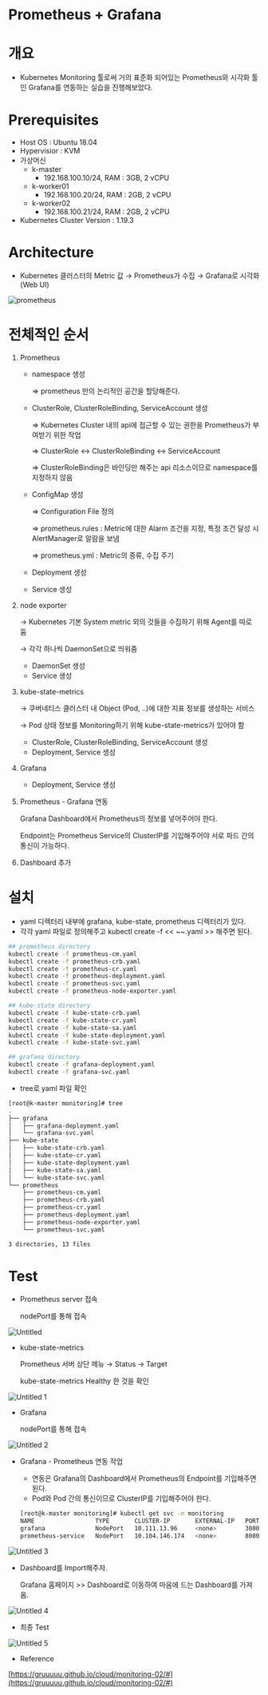 # Prometheus + Grafana

# 개요

- Kubernetes Monitoring 툴로써 거의 표준화 되어있는 Prometheus와 시각화 툴인 Grafana를 연동하는 실습을 진행해보았다.

# Prerequisites

- Host OS : Ubuntu 18.04
- Hypervisior : KVM
- 가상머신
    - k-master
        - 192.168.100.10/24, RAM : 3GB, 2 vCPU
    - k-worker01
        - 192.168.100.20/24, RAM : 2GB, 2 vCPU
    - k-worker02
        - 192.168.100.21/24, RAM : 2GB, 2 vCPU
- Kubernetes Cluster Version : 1.19.3

# Architecture

- Kubernetes 클러스터의 Metric 값 → Prometheus가 수집 → Grafana로 시각화 (Web UI)

![prometheus](https://user-images.githubusercontent.com/67780144/98873670-28174f80-24bc-11eb-90ac-67c6bcc83620.png)

# 전체적인 순서

1. Prometheus
    - namespace 생성

        ⇒ prometheus 만의 논리적인 공간을 할당해준다.

    - ClusterRole, ClusterRoleBinding, ServiceAccount 생성

        ⇒ Kubernetes Cluster 내의 api에 접근할 수 있는 권한을 Prometheus가 부여받기 위한 작업

        ⇒ ClusterRole ↔ ClusterRoleBinding ↔ ServiceAccount

        ⇒ ClusterRoleBinding은 바인딩만 해주는 api 리소스이므로 namespace를 지정하지 않음

    - ConfigMap 생성

        ⇒ Configuration File 정의

        ⇒ prometheus.rules : Metric에 대한 Alarm 조건을 지정, 특정 조건 달성 시 AlertManager로 알람을 보냄

        ⇒ prometheus.yml : Metric의 종류, 수집 주기

    - Deployment 생성
    - Service 생성
2. node exporter

    → Kubernetes 기본 System metric 외의 것들을 수집하기 위해 Agent를 따로 둠

    → 각각 하나씩 DaemonSet으로 띄워줌

    - DaemonSet 생성
    - Service 생성
3. kube-state-metrics

    → 쿠버네티스 클러스터 내 Object (Pod, ..)에 대한 지표 정보를 생성하는 서비스

    → Pod 상태 정보를 Monitoring하기 위해 kube-state-metrics가 있어야 함

    - ClusterRole, ClusterRoleBinding, ServiceAccount 생성
    - Deployment, Service 생성
4. Grafana
    - Deployment, Service 생성
5. Prometheus - Grafana 연동

    Grafana Dashboard에서 Prometheus의 정보를 넣어주어야 한다.

    Endpoint는 Prometheus Service의 ClusterIP를 기입해주어야 서로 파드 간의 통신이 가능하다.

6. Dashboard 추가

# 설치

- yaml 디렉터리 내부에 grafana, kube-state, prometheus 디렉터리가 있다.
- 각각 yaml 파일로 정의해주고 kubectl create -f << ~~.yaml >> 해주면 된다.

```bash
## prometheus directory
kubectl create -f prometheus-cm.yaml 
kubectl create -f prometheus-crb.yaml 
kubectl create -f prometheus-cr.yaml 
kubectl create -f prometheus-deployment.yaml 
kubectl create -f prometheus-svc.yaml
kubectl create -f prometheus-node-exporter.yaml

## kube-state directory
kubectl create -f kube-state-crb.yaml
kubectl create -f kube-state-cr.yaml
kubectl create -f kube-state-sa.yaml
kubectl create -f kube-state-deployment.yaml
kubectl create -f kube-state-svc.yaml

## grafana directory
kubectl create -f grafana-deployment.yaml
kubectl create -f grafana-svc.yaml
```

- tree로 yaml 파일 확인

```bash
[root@k-master monitoring]# tree
.
├── grafana
│   ├── grafana-deployment.yaml
│   └── grafana-svc.yaml
├── kube-state
│   ├── kube-state-crb.yaml
│   ├── kube-state-cr.yaml
│   ├── kube-state-deployment.yaml
│   ├── kube-state-sa.yaml
│   └── kube-state-svc.yaml
└── prometheus
    ├── prometheus-cm.yaml
    ├── prometheus-crb.yaml
    ├── prometheus-cr.yaml
    ├── prometheus-deployment.yaml
    ├── prometheus-node-exporter.yaml
    └── prometheus-svc.yaml

3 directories, 13 files
```

# Test

- Prometheus server 접속

    nodePort를 통해 접속

![Untitled](https://user-images.githubusercontent.com/67780144/98873674-29487c80-24bc-11eb-8912-bd5df7f84cad.png)

- kube-state-metrics

    Prometheus 서버 상단 메뉴 → Status → Target

    kube-state-metrics Healthy 한 것을 확인

![Untitled 1](https://user-images.githubusercontent.com/67780144/98873676-29e11300-24bc-11eb-881b-d5cdc9512ff6.png)

- Grafana

    nodePort를 통해 접속

![Untitled 2](https://user-images.githubusercontent.com/67780144/98873678-2a79a980-24bc-11eb-8308-fa3539d453a9.png)

- Grafana - Prometheus 연동 작업
    - 연동은 Grafana의 Dashboard에서 Prometheus의 Endpoint를 기입해주면 된다.
    - Pod와 Pod 간의 통신이므로 ClusterIP를 기입해주어야 한다.

    ```bash
    [root@k-master monitoring]# kubectl get svc -n monitoring 
    NAME                 TYPE       CLUSTER-IP       EXTERNAL-IP   PORT(S)          AGE
    grafana              NodePort   10.111.13.96     <none>        3000:30004/TCP   14m
    prometheus-service   NodePort   10.104.146.174   <none>        8080:30003/TCP   35m
    ```

![Untitled 3](https://user-images.githubusercontent.com/67780144/98873679-2b124000-24bc-11eb-9800-93a449926ea1.png)

- Dashboard를 Import해주자.

    Grafana 홈페이지 >> Dashboard로 이동하여 마음에 드는 Dashboard를 가져옴.

![Untitled 4](https://user-images.githubusercontent.com/67780144/98873681-2baad680-24bc-11eb-8a9a-2d67899c21dc.png)

- 최종 Test

![Untitled 5](https://user-images.githubusercontent.com/67780144/98873684-2baad680-24bc-11eb-8f6f-153e6232a513.png)

- Reference

[https://gruuuuu.github.io/cloud/monitoring-02/#](https://gruuuuu.github.io/cloud/monitoring-02/#)